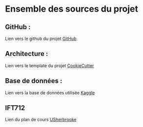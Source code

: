 # Ensemble des sources du projet

## GitHub :
Lien vers le github du projet [GitHub](https://github.com/julienbrosseau/IFT712-Projet)

## Architecture :
Lien vers le template du projet [CookieCutter](https://github.com/cookiecutter/cookiecutter)

## Base de données :
Lien vers la base de données utilisée [Kaggle](https://www.kaggle.com/broaniki/titanic)

## IFT712
Lien du plan de cours [USherbrooke](http://info.usherbrooke.ca/pmjodoin/cours/ift603/plan_de_cours2019_712.pdf)